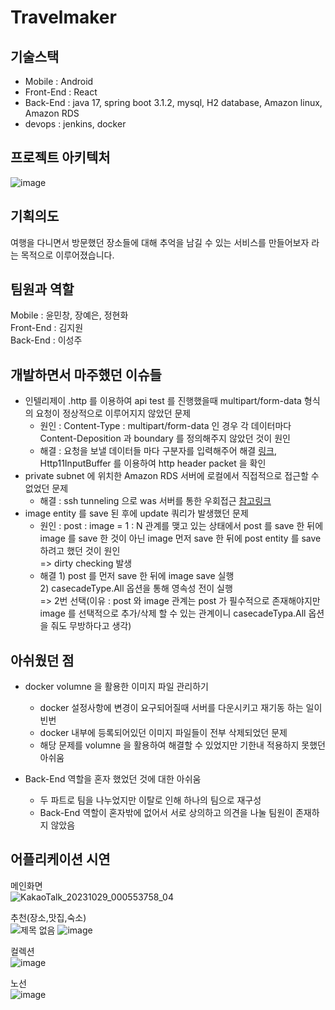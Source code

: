# Travelmaker

## 기술스택
- Mobile : Android
- Front-End : React
- Back-End : java 17, spring boot 3.1.2, mysql, H2 database, Amazon linux, Amazon RDS
- devops : jenkins, docker
  

## 프로젝트 아키텍처
![image](https://github.com/JipDol2/newdeps/assets/55746374/37316ac5-8d00-4ec8-bd48-f3408f4d0d3c)

## 기획의도
여행을 다니면서 방문했던 장소들에 대해 추억을 남길 수 있는 서비스를 만들어보자 라는 목적으로 이루어졌습니다.

## 팀원과 역할
Mobile : 윤민창, 장예은, 정현화  
Front-End : 김지원  
Back-End : 이성주  

## 개발하면서 마주했던 이슈들
- 인텔리제이 .http 를 이용하여 api test 를 진행했을때 multipart/form-data 형식의 요청이 정상적으로 이루어지지 않았던 문제
    - 원인 : Content-Type : multipart/form-data 인 경우 각 데이터마다 Content-Deposition 과 boundary 를 정의해주지 않았던 것이 원인
    - 해결 : 요청을 보낼 데이터들 마다 구분자를 입력해주어 해결 [링크](https://boomrabbit.tistory.com/255), Http11InputBuffer 를 이용하여 http header packet 을 확인
- private subnet 에 위치한 Amazon RDS 서버에 로컬에서 직접적으로 접근할 수 없었던 문제
    - 해결 : ssh tunneling 으로 was 서버를 통한 우회접근 [참고링크](https://letsmakemyselfprogrammer.tistory.com/123)
- image entity 를 save 된 후에 update 쿼리가 발생했던 문제
    - 원인 : post : image = 1 : N 관계를 맺고 있는 상태에서 post 를 save 한 뒤에 image 를 save 한 것이 아닌 image 먼저 save 한 뒤에 post entity 를 save 하려고 했던 것이 원인  
            => dirty checking 발생
    - 해결
          1) post 를 먼저 save 한 뒤에 image save 실행  
          2) casecadeType.All 옵션을 통해 영속성 전이 실행  
          => 2번 선택(이유 : post 와 image 관계는 post 가 필수적으로 존재해야지만 image 를 선택적으로 추가/삭제 할 수 있는 관계이니 casecadeTypa.All 옵션을 줘도 무방하다고 생각)

## 아쉬웠던 점
- docker volumne 을 활용한 이미지 파일 관리하기  
    - docker 설정사항에 변경이 요구되어질때 서버를 다운시키고 재기동 하는 일이 빈번  
    - docker 내부에 등록되어있던 이미지 파일들이 전부 삭제되었던 문제  
    - 해당 문제를 volumne 을 활용하여 해결할 수 있었지만 기한내 적용하지 못했던 아쉬움
      
- Back-End 역할을 혼자 했었던 것에 대한 아쉬움
    - 두 파트로 팀을 나누었지만 이탈로 인해 하나의 팀으로 재구성
    - Back-End 역할이 혼자밖에 없어서 서로 상의하고 의견을 나눌 팀원이 존재하지 않았음
 
## 어플리케이션 시연
메인화면  
![KakaoTalk_20231029_000553758_04](https://github.com/JipDol2/newdeps/assets/55746374/c782ab95-4f19-4802-a1d7-246ab542ab70)

추천(장소,맛집,숙소)  
![제목 없음](https://github.com/JipDol2/newdeps/assets/55746374/95828e70-cade-443c-9e71-788b97d6aeb7)
![image](https://github.com/JipDol2/newdeps/assets/55746374/e66e12c8-c3f1-40c5-afb6-1f45e9a31eb7)

컬렉션  
![image](https://github.com/JipDol2/newdeps/assets/55746374/a12177ee-90b4-43e5-9242-5273d41cece5)

노선  
![image](https://github.com/JipDol2/newdeps/assets/55746374/ea9dcb25-6ee2-4151-91a8-5355093c21ab)


